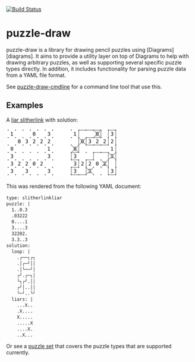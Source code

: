 [![Build Status](https://api.travis-ci.org/robx/puzzle-draw.png)][travis]

puzzle-draw
===========

puzzle-draw is a library for drawing pencil puzzles using 
[Diagrams][diagrams]. It aims to provide a utility layer on top of 
Diagrams to help with drawing arbitrary puzzles, as well as supporting 
several specific puzzle types directly. In addition, it includes 
functionality for parsing puzzle data from a YAML file format.

See [puzzle-draw-cmdline][cmdline] for a command line tool that
use this.

Examples
--------

A [liar slitherlink][liarslither] with solution:

![Liar Slitherlink](doc/slitherlink-liar-example.png)

This was rendered from the following YAML document:

```
type: slitherlinkliar
puzzle: |
  1..0.3
  .03222
  0....1
  3....3
  32202.
  3.3..3
solution:
  loop: |
    .┌──┐┌┐
    .│┌─┘││
    .│└──┘│
    ┌┘.┌─┐│
    └┐┌┘.││
    ┌┘│..││
    └─┘..└┘
  liars: |
    ...X..
    .X....
    X.....
    .....X
    ....X.
    ..X...
```

Or see a [puzzle set][twentyfour] that covers the puzzle types
that are supported currently.

[travis]: http://travis-ci.org/robx/puzzle-draw
[cmdline]: http://github.com/robx/puzzle-draw-cmdline
[liarslither]: http://maybepuzzles.wordpress.com/types/liar-slither-link/
[twentyfour]: http://maybepuzzles.wordpress.com/2014/03/29/puzzle-set-24-hour-marathon/

